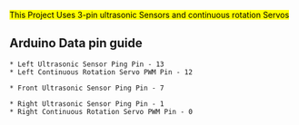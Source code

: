 <mark>This Project Uses 3-pin ultrasonic Sensors and continuous rotation Servos</mark>

## Arduino Data pin guide

    * Left Ultrasonic Sensor Ping Pin - 13
    * Left Continuous Rotation Servo PWM Pin - 12

    * Front Ultrasonic Sensor Ping Pin - 7

    * Right Ultrasonic Sensor Ping Pin - 1
    * Right Continuous Rotation Servo PWM Pin - 0 
